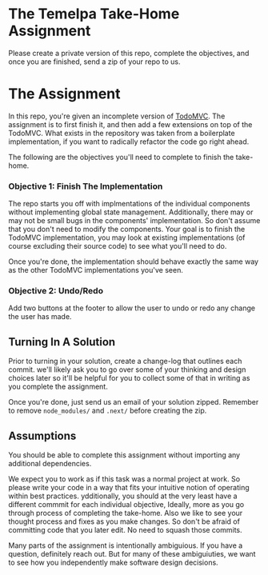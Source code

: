 # The Temelpa Take-Home Assignment

Please create a private version of this repo, complete the objectives, and once you
are finished, send a zip of your repo to us.

# The Assignment

In this repo, you're given an incomplete version of
[TodoMVC](https://todomvc.com/). The assignment is to first finish
it, and then add a few extensions on top of the TodoMVC. What
exists in the repository was taken from a boilerplate implementation,
if you want to radically refactor the code go right ahead.

The following are the objectives you'll need to complete to finish the
take-home.

### Objective 1: Finish The Implementation

The repo starts you off with implmentations of the individual components without
implementing global state management. Additionally, there may or may not be
small bugs in the components' implementation. So don't assume that you don't
need to modify the components. Your goal is to finish the TodoMVC implementation,
you may look at existing implementations (of course excluding their source code)
to see what you'll need to do.

Once you're done, the implementation should behave exactly the same way as the other
TodoMVC implementations you've seen.

### Objective 2: Undo/Redo

Add two buttons at the footer to allow the user to undo or redo any change the user has made.

## Turning In A Solution

Prior to turning in your solution, create a change-log that outlines each commit. 
we'll likely ask you to go over some of your thinking and design choices later so it'll be
helpful for you to collect some of that in writing as you complete the assignment.

Once you're done, just send us an email of your solution zipped. Remember to remove `node_modules/` 
and `.next/` before creating the zip. 

## Assumptions

You should be able to complete this assignment without importing any additional dependencies.

We expect you to work as if this task was a normal project at work. So please write
your code in a way that fits your intuitive notion of operating within best practices.
ydditionally, you should at the very least have a different commmit for each individual objective,
Ideally, more as you go through process of completing the take-home. Also we like
to see your thought process and fixes as you make changes. So don't be afraid of
committing code that you later edit. No need to squash those commits.

Many parts of the assignment is intentionally ambiguious. If you have a question, definitely
reach out. But for many of these ambiguiuties, we want to see how you independently make
software design decisions.
